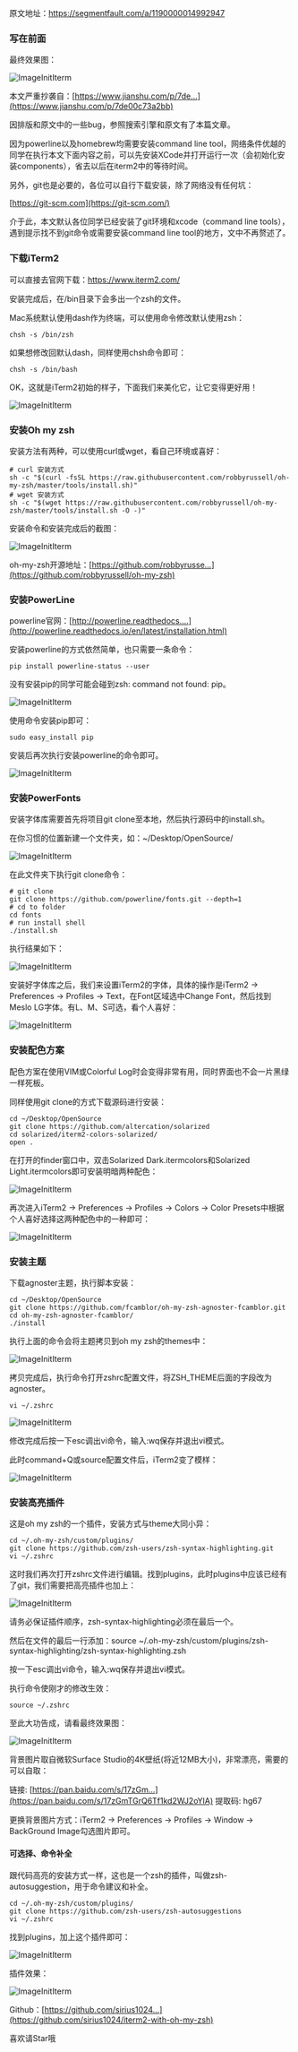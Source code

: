 原文地址：https://segmentfault.com/a/1190000014992947



### 写在前面

最终效果图：

![ImageInitIterm](images/1460000014992801.png)

本文严重抄袭自：[https://www.jianshu.com/p/7de...](https://www.jianshu.com/p/7de00c73a2bb)

因排版和原文中的一些bug，参照搜索引擎和原文有了本篇文章。

因为powerline以及homebrew均需要安装command line tool，网络条件优越的同学在执行本文下面内容之前，可以先安装XCode并打开运行一次（会初始化安装components），省去以后在iterm2中的等待时间。

另外，git也是必要的，各位可以自行下载安装，除了网络没有任何坑：

[https://git-scm.com](https://git-scm.com/)

介于此，本文默认各位同学已经安装了git环境和xcode（command line tools），遇到提示找不到git命令或需要安装command line tool的地方，文中不再赘述了。

### 下载iTerm2

可以直接去官网下载：https://www.iterm2.com/

安装完成后，在/bin目录下会多出一个zsh的文件。

Mac系统默认使用dash作为终端，可以使用命令修改默认使用zsh：

```
chsh -s /bin/zsh
```

如果想修改回默认dash，同样使用chsh命令即可：

```
chsh -s /bin/bash
```

OK，这就是iTerm2初始的样子，下面我们来美化它，让它变得更好用！

![ImageInitIterm](images/1.png)

### 安装Oh my zsh

安装方法有两种，可以使用curl或wget，看自己环境或喜好：

```
# curl 安装方式
sh -c "$(curl -fsSL https://raw.githubusercontent.com/robbyrussell/oh-my-zsh/master/tools/install.sh)"
# wget 安装方式
sh -c "$(wget https://raw.githubusercontent.com/robbyrussell/oh-my-zsh/master/tools/install.sh -O -)"
```

安装命令和安装完成后的截图：

![ImageInitIterm](images/1460000014992803.png)

oh-my-zsh开源地址：[https://github.com/robbyrusse...](https://github.com/robbyrussell/oh-my-zsh)

### 安装PowerLine

powerline官网：[http://powerline.readthedocs....](http://powerline.readthedocs.io/en/latest/installation.html)

安装powerline的方式依然简单，也只需要一条命令：

```
pip install powerline-status --user
```

没有安装pip的同学可能会碰到zsh: command not found: pip。

![ImageInitIterm](images/1460000014992804.png)

使用命令安装pip即可：

```
sudo easy_install pip
```

安装后再次执行安装powerline的命令即可。

![ImageInitIterm](images/1460000014992805.png)

### 安装PowerFonts

安装字体库需要首先将项目git clone至本地，然后执行源码中的install.sh。

在你习惯的位置新建一个文件夹，如：~/Desktop/OpenSource/

![ImageInitIterm](images/5.png)

在此文件夹下执行git clone命令：

```
# git clone
git clone https://github.com/powerline/fonts.git --depth=1
# cd to folder
cd fonts
# run install shell
./install.sh
```

执行结果如下：

![ImageInitIterm](images/1460000014992807.png)

安装好字体库之后，我们来设置iTerm2的字体，具体的操作是iTerm2 -> Preferences -> Profiles -> Text，在Font区域选中Change Font，然后找到Meslo LG字体。有L、M、S可选，看个人喜好：

![ImageInitIterm](images/7.png)

### 安装配色方案

配色方案在使用VIM或Colorful Log时会变得非常有用，同时界面也不会一片黑绿一样死板。

同样使用git clone的方式下载源码进行安装：

```
cd ~/Desktop/OpenSource
git clone https://github.com/altercation/solarized
cd solarized/iterm2-colors-solarized/
open .
```

在打开的finder窗口中，双击Solarized Dark.itermcolors和Solarized Light.itermcolors即可安装明暗两种配色：

![ImageInitIterm](images/1460000014992809.png)

再次进入iTerm2 -> Preferences -> Profiles -> Colors -> Color Presets中根据个人喜好选择这两种配色中的一种即可：

![ImageInitIterm](images/1460000014992810.png)

### 安装主题

下载agnoster主题，执行脚本安装：

```
cd ~/Desktop/OpenSource
git clone https://github.com/fcamblor/oh-my-zsh-agnoster-fcamblor.git
cd oh-my-zsh-agnoster-fcamblor/
./install
```

执行上面的命令会将主题拷贝到oh my zsh的themes中：

![ImageInitIterm](images/1460000014992811.png)

拷贝完成后，执行命令打开zshrc配置文件，将ZSH_THEME后面的字段改为agnoster。

```
vi ~/.zshrc
```

![ImageInitIterm](images/1460000014992812.png)

修改完成后按一下esc调出vi命令，输入:wq保存并退出vi模式。

此时command+Q或source配置文件后，iTerm2变了模样：

![ImageInitIterm](images/1460000014992813.png)

### 安装高亮插件

这是oh my zsh的一个插件，安装方式与theme大同小异：

```
cd ~/.oh-my-zsh/custom/plugins/
git clone https://github.com/zsh-users/zsh-syntax-highlighting.git
vi ~/.zshrc
```

这时我们再次打开zshrc文件进行编辑。找到plugins，此时plugins中应该已经有了git，我们需要把高亮插件也加上：

![ImageInitIterm](images/1460000014992814.png)

请务必保证插件顺序，zsh-syntax-highlighting必须在最后一个。

然后在文件的最后一行添加：source ~/.oh-my-zsh/custom/plugins/zsh-syntax-highlighting/zsh-syntax-highlighting.zsh

按一下esc调出vi命令，输入:wq保存并退出vi模式。

执行命令使刚才的修改生效：

```
source ~/.zshrc
```

至此大功告成，请看最终效果图：

![ImageInitIterm](images/1460000014992801.png)

背景图片取自微软Surface Studio的4K壁纸(将近12MB大小)，非常漂亮，需要的可以自取：

链接: [https://pan.baidu.com/s/17zGm...](https://pan.baidu.com/s/17zGmTGrQ6Tf1kd2WJ2oYlA)
提取码: hg67

更换背景图片方式：iTerm2 -> Preferences -> Profiles -> Window -> BackGround Image勾选图片即可。

#### 可选择、命令补全

跟代码高亮的安装方式一样，这也是一个zsh的插件，叫做zsh-autosuggestion，用于命令建议和补全。

```
cd ~/.oh-my-zsh/custom/plugins/
git clone https://github.com/zsh-users/zsh-autosuggestions
vi ~/.zshrc
```

找到plugins，加上这个插件即可：

![ImageInitIterm](images/1460000014992815.png)

插件效果：

![ImageInitIterm](images/1460000014992816.png)

Github：[https://github.com/sirius1024...](https://github.com/sirius1024/iterm2-with-oh-my-zsh)

喜欢请Star哦